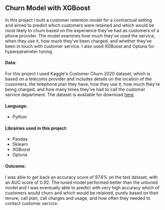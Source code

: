 ## Churn Model with XGBoost

In this project I built a customer retention model for a contractual setting and aimed to predict which customers were retained and which would be most likely to churn based on the experience they’ve had as customers of a phone provider. The model examines how much they’ve used the service, when they use it, how much they’ve been charged, and whether they’ve been in touch with customer service. I also used XGBoost and Optuna for hyperparameter tuning.

#### Data:
For this project I used Kaggle's Customer Churn 2020 dataset, which is based on a telecoms provider and includes details on the location of the customers, the telephone plan they have, how they use it, how much they’re being charged, and how many times they’ve had to call the customer service department. The dataset is available for download [here](https://www.kaggle.com/competitions/customer-churn-prediction-2020/data).

#### Language:
- Python

#### Librairies used in this project:
- Pandas
- Sklearn
- XGBoost
- Optuna

#### Outcome:
I was able to get back an accuracy score of 97.6% on the test dataset, with an AUC score of 0.92. The tuned model performed better than the untuned model and I was eventually able to predict with very high accuracy which of customers would churn and which would be retained, purely based on their tenure, call plan, call charges and usage, and how often they needed to contact customer service.
